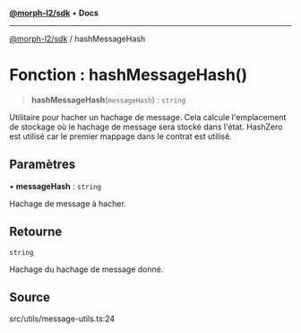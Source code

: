 [**@morph-l2/sdk**](../globals.md) • **Docs**

***

[@morph-l2/sdk](../globals.md) / hashMessageHash

# Fonction : hashMessageHash()

> **hashMessageHash**(`messageHash`) : `string`

Utilitaire pour hacher un hachage de message. Cela calcule l'emplacement de stockage
où le hachage de message sera stocké dans l'état. HashZero est utilisé
car le premier mappage dans le contrat est utilisé.

## Paramètres

• **messageHash** : `string`

Hachage de message à hacher.

## Retourne

`string`

Hachage du hachage de message donné.

## Source

src/utils/message-utils.ts:24

